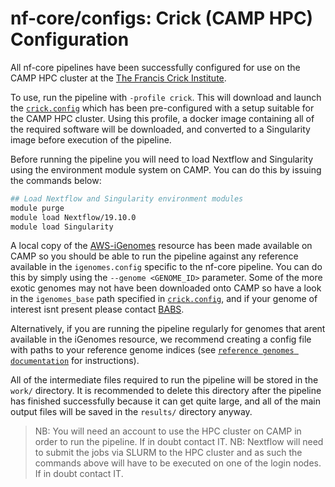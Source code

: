 # nf-core/configs: Crick (CAMP HPC) Configuration

All nf-core pipelines have been successfully configured for use on the CAMP HPC cluster at the [The Francis Crick Institute](https://www.crick.ac.uk/).

To use, run the pipeline with `-profile crick`. This will download and launch the [`crick.config`](../conf/crick.config) which has been pre-configured with a setup suitable for the CAMP HPC cluster. Using this profile, a docker image containing all of the required software will be downloaded, and converted to a Singularity image before execution of the pipeline.

Before running the pipeline you will need to load Nextflow and Singularity using the environment module system on CAMP. You can do this by issuing the commands below:

```bash
## Load Nextflow and Singularity environment modules
module purge
module load Nextflow/19.10.0
module load Singularity
```

A local copy of the [AWS-iGenomes](https://github.com/ewels/AWS-iGenomes) resource has been made available on CAMP so you should be able to run the pipeline against any reference available in the `igenomes.config` specific to the nf-core pipeline. You can do this by simply using the `--genome <GENOME_ID>` parameter. Some of the more exotic genomes may not have been downloaded onto CAMP so have a look in the `igenomes_base` path specified in [`crick.config`](../conf/crick.config), and if your genome of interest isnt present please contact [BABS](mailto:bioinformatics@crick.ac.uk).

Alternatively, if you are running the pipeline regularly for genomes that arent available in the iGenomes resource, we recommend creating a config file with paths to your reference genome indices (see [`reference genomes documentation`](https://nf-co.re/usage/reference_genomes) for instructions).

All of the intermediate files required to run the pipeline will be stored in the `work/` directory. It is recommended to delete this directory after the pipeline has finished successfully because it can get quite large, and all of the main output files will be saved in the `results/` directory anyway.

>NB: You will need an account to use the HPC cluster on CAMP in order to run the pipeline. If in doubt contact IT.
>NB: Nextflow will need to submit the jobs via SLURM to the HPC cluster and as such the commands above will have to be executed on one of the login nodes. If in doubt contact IT.
